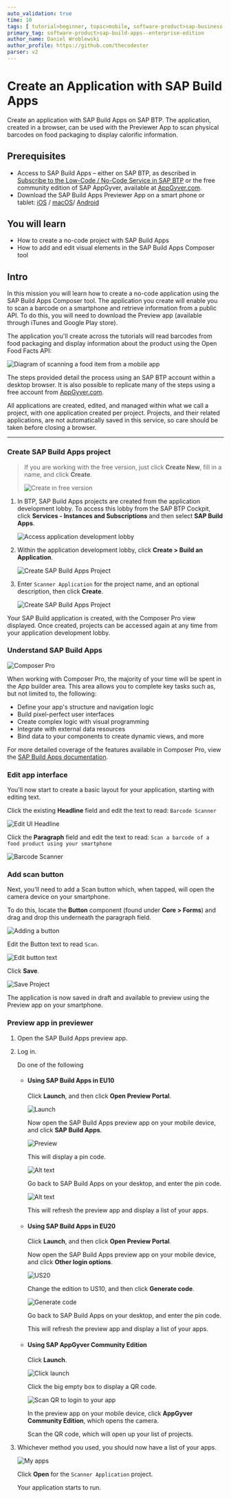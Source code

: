 ```yaml
---
auto_validation: true
time: 10
tags: [ tutorial>beginner, topic>mobile, software-product>sap-business-technology-platform]
primary_tag: software-product>sap-build-apps--enterprise-edition
author_name: Daniel Wroblewski
author_profile: https://github.com/thecodester
parser: v2
---
```


# Create an Application with SAP Build Apps
<!-- description --> Create an application with SAP Build Apps on SAP BTP. The application, created in a browser, can be used with the Previewer App to scan physical barcodes on food packaging to display calorific information.


## Prerequisites
- Access to SAP Build Apps – either on SAP BTP, as described in [Subscribe to the Low-Code / No-Code Service in SAP BTP](appgyver-subscribe-service) or the free community edition of SAP AppGyver, available at [AppGyver.com](https://www.appgyver.com).
 - Download the SAP Build Apps Previewer App on a smart phone or tablet: [iOS](https://apps.apple.com/us/app/sap-appgyver-preview/id1585856868) / [macOS](https://downloads.appgyver.com/SAP_AppGyver_preview_v3.4.4.zip)/ [Android](https://play.google.com/store/apps/details?id=com.sap.appgyver.preview.release)

## You will learn
  - How to create a no-code project with SAP Build Apps
  - How to add and edit visual elements in the SAP Build Apps Composer tool

## Intro
In this mission you will learn how to create a no-code application using the SAP Build Apps Composer tool. The application you create will enable you to scan a barcode on a smartphone and retrieve information from a public API. To do this, you will need to download the Preview app (available through iTunes and Google Play store).

The application you'll create across the tutorials will read barcodes from food packaging and display information about the product using the Open Food Facts API:

![Diagram of scanning a food item from a mobile app](OpenFoodFactsDiagram.png)

The steps provided detail the process using an SAP BTP account within a desktop browser. It is also possible to replicate many of the steps using a free account from [AppGyver.com](https://AppGyver.com).

All applications are created, edited, and managed within what we call a project, with one application created per project. Projects, and their related applications, are not automatically saved in this service, so care should be taken before closing a browser.

---

### Create SAP Build Apps project

>If you are working with the free version, just click **Create New**, fill in a name, and click **Create**.
>
>![Create in free version](CreateFromFree.png) 

1. In BTP, SAP Build Apps projects are created from the application development lobby. To access this lobby from the SAP BTP Cockpit, click **Services - Instances and Subscriptions** and then select **SAP Build Apps**.

    ![Access application development lobby](access_lobby.png)

2. Within the application development lobby, click **Create > Build an Application**.

    ![Create SAP Build Apps Project](Create_AppGyver_Project.png)

3. Enter `Scanner Application` for the project name, and an optional description, then click **Create**.

    ![Create SAP Build Apps Project](Projectname.png)

Your SAP Build application is created, with the Composer Pro view displayed. Once created, projects can be accessed again at any time from your application development lobby.



### Understand SAP Build Apps

![Composer Pro](composerPro.png)

When working with Composer Pro, the majority of your time will be spent in the App builder area. This area allows you to complete key tasks such as, but not limited to, the following:

- Define your app's structure and navigation logic
- Build pixel-perfect user interfaces
- Create complex logic with visual programming
- Integrate with external data resources
- Bind data to your components to create dynamic views, and more

For more detailed coverage of the features available in Composer Pro, view the [SAP Build Apps documentation](https://help.sap.com/docs/BUILD_APPS/431746e4c663458aa68d9754b237bfc6/daece9f87abf4f7187a14ae0b1f8b2ab.html).



### Edit app interface

You'll now start to create a basic layout for your application, starting with editing text.

Click the existing **Headline** field and edit the text to read:  `Barcode Scanner`

![Edit UI Headline](EditHeadline.png)

Click the **Paragraph** field and edit the text to read: `Scan a barcode of a food product using your smartphone`

![Barcode Scanner](BarcodeScanner.png)



### Add scan button

Next, you'll need to add a Scan button which, when tapped, will open the camera device on your smartphone.

To do this, locate the **Button** component (found under **Core > Forms**) and drag and drop this underneath the paragraph field.

![Adding a button](AddButton.png)

Edit the Button text to read `Scan`.

![Edit button text](EditButtonText.png)

Click **Save**.

![Save Project](SaveProject.png)

The application is now saved in draft and available to preview using the Preview app on your smartphone.



### Preview app in previewer

1. Open the SAP Build Apps preview app.

2. Log in.

    Do one of the following

    - #### Using SAP Build Apps in EU10

        Click **Launch**, and then click **Open Preview Portal**.

        ![Launch](launch1a.png)

        Now open the SAP Build Apps preview app on your mobile device, and click **SAP Build Apps**.

        ![Preview](IMG_3950.PNG)

        This will display a pin code.

        ![Alt text](IMG_3952.PNG)

        Go back to SAP Build Apps on your desktop, and enter the pin code.

        ![Alt text](Launch2a.png)

        This will refresh the preview app and display a list of your apps. 

    - #### Using SAP Build Apps in EU20

        Click **Launch**, and then click **Open Preview Portal**.

        Now open the SAP Build Apps preview app on your mobile device, and click **Other login options**.

        ![US20](IMG_3940.PNG)

        Change the edition to US10, and then click **Generate code**.

        ![Generate code](IMG_3954.PNG)
        
        Go back to SAP Build Apps on your desktop, and enter the pin code.

        This will refresh the preview app and display a list of your apps. 

    - #### Using SAP AppGyver Community Edition

        Click **Launch**.

        ![Click launch](Launch_Preview.png)

        Click the big empty box to display a QR code.

        ![Scan QR to login to your app](scanQR.png)
    
        In the preview app on your mobile device, click **AppGyver Community Edition**, which opens the camera.

        Scan the QR code, which will open up your list of projects. 

3. Whichever method you used, you should now have a list of your apps.

    ![My apps](IMG_3953.PNG)

    Click **Open** for the `Scanner Application` project.

    Your application starts to run.

